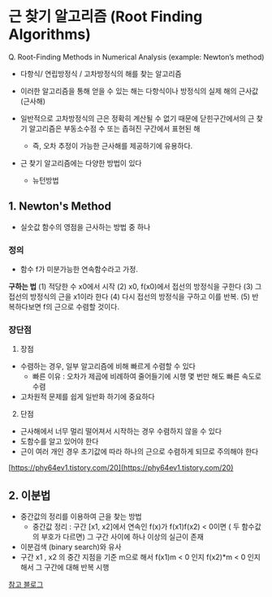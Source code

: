 # 근 찾기 알고리즘 (Root Finding Algorithms)

Q. Root-Finding Methods in Numerical Analysis (example: Newton’s method) 

- 다항식/ 연립방정식 / 고차방정식의 해를 찾는 알고리즘
- 이러한 알고리즘을 통해 얻을 수 있는 해는 다항식이나 방정식의 실제 해의 근사값 (근사해)
- 일반적으로 고차방정식의 근은 정확히 계산될 수 없기 때문에 닫힌구간에서의 근 찾기 알고리즘은 부동소수점 수 또는 좁혀진 구간에서 표현된 해
	- 즉, 오차 추정이 가능한 근사해를 제공하기에 유용하다.

- 근 찾기 알고리즘에는 다양한 방법이 있다
	- 뉴턴방법

## 1. Newton's Method

- 실숫값 함수의 영점을 근사하는 방법 중 하나

### 정의
- 함수 f가 미분가능한 연속함수라고 가정.

**구하는 법**
(1) 적당한 수 x0에서 시작
(2) x0, f(x0)에서 접선의 방정식을 구한다
(3) 그 접선의 방정식의 근을 x1이라 한다
(4) 다시 접선의 방정식을 구하고 이를 반복.
(5) 반복하다보면 f의 근으로 수렴할 것이다.


### 장단점
1. 장점
- 수렴하는 경우, 일부 알고리즘에 비해 빠르게 수렴할 수 있다
	- 빠른 이유 : 오차가 제곱에 비례하여 줄어들기에 시행 몇 번만 해도 빠른 속도로 수렴
- 고차원적 문제를 쉽게 일반화 하기에 중요하다

2. 단점
- 근사해에서 너무 멀리 떨어져서 시작하는 경우 수렴하지 않을 수 있다
- 도함수를 알고 있어야 한다
- 근이 여러 개인 경우 초기값에 따라 하나의 근으로 수렴하게 되므로 주의해야 한다

[https://phy64ev1.tistory.com/20](https://phy64ev1.tistory.com/20)

## 2. 이분법

- 중간값의 정리를 이용하여 근을 찾는 방법
	- 중간값 정리 : 구간 [x1, x2]에서 연속인 f(x)가 f(x1)f(x2) < 0이면 ( 두 함수값의 부호가 다르면) 그 구간 사이에 하나 이상의 실근이 존재
- 이분검색 (binary search)와 유사
- 구간 x1 , x2 의 중간 지점을 기준 m으로 해서 f(x1)m < 0 인지 f(x2)*m < 0 인지 해서 그 구간에 대해 반복 시행

[참고 블로그](http://ddmix.blogspot.com/2015/06/cppalgo-25-find-root.html)
